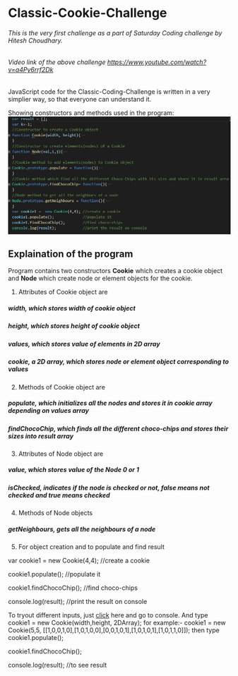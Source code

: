# Classic-Cookie-Challenge
###### This is the very first challenge as a part of Saturday Coding challenge by Hitesh Choudhary.

###### Video link of the above challenge https://www.youtube.com/watch?v=a4Py6rrf2Dk

JavaScript code for the Classic-Coding-Challenge is written in a very simplier way, so that everyone can understand it.

Showing constructors and methods used in the program:
![alt text](https://github.com/gilann/Classic-Cookie-Challenge/blob/gh-pages/CookieChallenge.PNG "Basic block of program")

## Explaination of the program

Program contains two constructors **Cookie** which creates a cookie object and **Node** which create node or element objects for the cookie.

1. Attributes of Cookie object are 
##### width, which stores width of cookie object
##### height, which stores height of cookie object
##### values, which stores value of elements in 2D array
##### cookie, a 2D array, which stores node or element object corresponding to values

2. Methods of Cookie object are
##### populate, which initializes all the nodes and stores it in cookie array depending on values array
##### findChocoChip, which finds all the different choco-chips and stores their sizes into result array

3. Attributes of Node object are
##### value, which stores value of the Node 0 or 1
##### isChecked, indicates if the node is checked or not, false means not checked and true means checked

4. Methods of Node objects
##### getNeighbours, gets all the neighbours of a node

5. For object creation and to populate and find result   

var cookie1 =  new Cookie(4,4); //create a cookie    

cookie1.populate();             //populate it    

cookie1.findChocoChip();        //find choco-chips   

console.log(result);            //print the result on console   

To tryout different inputs,
just [click](https://gilann.github.io/Classic-Cookie-Challenge/) here and
go to console.
And type
cookie1 = new Cookie(width,height, 2DArray);
for example:-
cookie1 = new Cookie(5,5, [[1,0,0,1,0],[1,0,1,0,0],[0,0,1,0,1],[1,0,1,0,1],[1,0,1,1,0]]);
then type
cookie1.populate();

cookie1.findChocoChip();

console.log(result); //to see result



